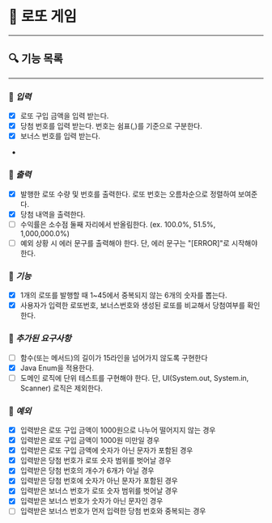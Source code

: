 # 🎲 로또 게임

---

## 🔍 기능 목록

---

### 📌 *입력*
- [x] 로또 구입 금액을 입력 받는다.
- [x] 당첨 번호를 입력 받는다. 번호는 쉼표(,)를 기준으로 구분한다.
- [x] 보너스 번호를 입력 받는다.
- 
### 📌 *출력*
- [x] 발행한 로또 수량 및 번호를 출력한다. 로또 번호는 오름차순으로 정렬하여 보여준다.
- [x] 당첨 내역을 출력한다.
- [ ] 수익률은 소수점 둘째 자리에서 반올림한다. (ex. 100.0%, 51.5%, 1,000,000.0%)
- [ ] 예외 상황 시 에러 문구를 출력해야 한다. 단, 에러 문구는 "[ERROR]"로 시작해야 한다.

### 📌 *기능*
- [x] 1개의 로또를 발행할 때 1~45에서 중복되지 않는 6개의 숫자를 뽑는다.
- [x] 사용자가 입력한 로또번호, 보너스번호와 생성된 로또를 비교해서 당첨여부를 확인한다.

### 📌 *추가된 요구사항*
- [ ] 함수(또는 메서드)의 길이가 15라인을 넘어가지 않도록 구현한다
- [x] Java Enum을 적용한다.
- [ ] 도메인 로직에 단위 테스트를 구현해야 한다. 단, UI(System.out, System.in, Scanner) 로직은 제외한다.

### 📌 *예외*
- [x] 입력받은 로또 구입 금액이 1000원으로 나누어 떨어지지 않는 경우
- [x] 입력받은 로또 구입 금액이 1000원 미만일 경우
- [x] 입력받은 로또 구입 금액에 숫자가 아닌 문자가 포함된 경우
- [x] 입력받은 당첨 번호가 로또 숫자 범위를 벗어날 경우
- [x] 입력받은 당첨 번호의 개수가 6개가 아닐 경우
- [x] 입력받은 당첨 번호에 숫자가 아닌 문자가 포함된 경우
- [x] 입력받은 보너스 번호가 로또 숫자 범위를 벗어날 경우
- [x] 입력받은 보너스 번호가 숫자가 아닌 문자인 경우
- [ ] 입력받은 보너스 번호가 먼저 입력한 당첨 번호와 중복되는 경우